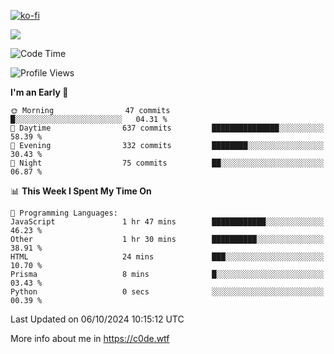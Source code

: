 [![ko-fi](https://ko-fi.com/img/githubbutton_sm.svg)](https://ko-fi.com/Z8Z4Y2LKX)

<a href="https://wakatime.com"><img src="https://wakatime.com/share/@c0dezin/b7f18a7c-ab3a-40b8-8bc7-b1b7bf71f1d6.svg" /></a>

<!--START_SECTION:waka-->
![Code Time](http://img.shields.io/badge/Code%20Time-112%20hrs%2049%20mins-blue)

![Profile Views](http://img.shields.io/badge/Profile%20Views-1-blue)

**I'm an Early 🐤** 

```text
🌞 Morning                47 commits          █░░░░░░░░░░░░░░░░░░░░░░░░   04.31 % 
🌆 Daytime                637 commits         ███████████████░░░░░░░░░░   58.39 % 
🌃 Evening                332 commits         ████████░░░░░░░░░░░░░░░░░   30.43 % 
🌙 Night                  75 commits          ██░░░░░░░░░░░░░░░░░░░░░░░   06.87 % 
```


📊 **This Week I Spent My Time On** 

```text
💬 Programming Languages: 
JavaScript               1 hr 47 mins        ████████████░░░░░░░░░░░░░   46.23 % 
Other                    1 hr 30 mins        ██████████░░░░░░░░░░░░░░░   38.91 % 
HTML                     24 mins             ███░░░░░░░░░░░░░░░░░░░░░░   10.70 % 
Prisma                   8 mins              █░░░░░░░░░░░░░░░░░░░░░░░░   03.43 % 
Python                   0 secs              ░░░░░░░░░░░░░░░░░░░░░░░░░   00.39 % 
```


 Last Updated on 06/10/2024 10:15:12 UTC
<!--END_SECTION:waka-->

More info about me in https://c0de.wtf
